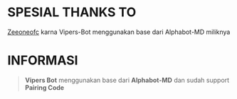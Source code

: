 # SPESIAL THANKS TO
[Zeeoneofc](https://github.com/zeeoneofficial/Alphabot-Md?tab=readme-ov-file#information) karna Vipers-Bot menggunakan base dari Alphabot-MD miliknya

# INFORMASI
> **Vipers Bot** menggunakan base dari **Alphabot-MD** dan sudah support **Pairing Code**
